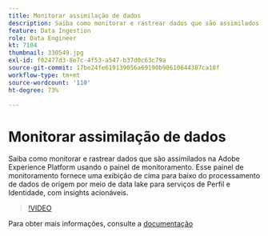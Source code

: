 ```yaml
---
title: Monitorar assimilação de dados
description: Saiba como monitorar e rastrear dados que são assimilados na Adobe Experience Platform usando o Painel de monitoramento. Esse painel de monitoramento fornece uma visualização de cima para baixo do processamento de dados de origem por meio de data lake para Perfil e Serviços de identidade nos níveis de execução de fonte e fluxo de dados, com recomendações acionáveis em tempo hábil.
feature: Data Ingestion
role: Data Engineer
kt: 7104
thumbnail: 330549.jpg
exl-id: f02477d3-8e7c-4f53-a547-b37d0c63c79a
source-git-commit: 17be24fe619139056a69190b98610644387ca18f
workflow-type: tm+mt
source-wordcount: '110'
ht-degree: 73%

---
```


# Monitorar assimilação de dados

Saiba como monitorar e rastrear dados que são assimilados na Adobe Experience Platform usando o painel de monitoramento. Esse painel de monitoramento fornece uma exibição de cima para baixo do processamento de dados de origem por meio de data lake para serviços de Perfil e Identidade, com insights acionáveis.

>[!VIDEO](https://video.tv.adobe.com/v/331776?quality=12&learn=on)

Para obter mais informações, consulte a [documentação](https://experienceleague.adobe.com/docs/experience-platform/dataflows/ui/monitor-sources.html)
